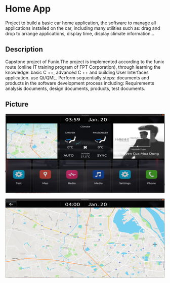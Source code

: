 # Home App

Project to build a basic car home application, the software to manage all applications installed on the car, including many utilities such as: drag and drop to arrange applications, display time, display climate information... 

## Description

Capstone project of Funix.The project is implemented according to the funix route (online IT training program of FPT Corporation), through learning the knowledge: basic C ++, advanced C ++ and building User Interfaces application. use Qt/QML. Perform sequentially steps: documents and products in the software development process including: Requirements analysis documents, design documents, products, test documents. 

## Picture
![alt text](https://github.com/iZuminnnn/HomeApp/blob/master/images/Home.png?raw=true)

![alt text](https://github.com/iZuminnnn/HomeApp/blob/master/images/Map.png?raw=true)
